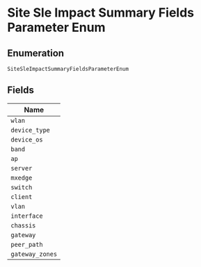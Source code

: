 
# Site Sle Impact Summary Fields Parameter Enum

## Enumeration

`SiteSleImpactSummaryFieldsParameterEnum`

## Fields

| Name |
|  --- |
| `wlan` |
| `device_type` |
| `device_os` |
| `band` |
| `ap` |
| `server` |
| `mxedge` |
| `switch` |
| `client` |
| `vlan` |
| `interface` |
| `chassis` |
| `gateway` |
| `peer_path` |
| `gateway_zones` |


